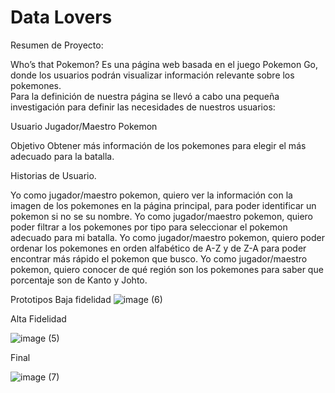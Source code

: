 # Data Lovers

Resumen de Proyecto: 

Who’s that Pokemon? Es una página web basada en el juego Pokemon Go, donde los usuarios podrán visualizar información relevante sobre los pokemones.  
Para la definición de nuestra página se llevó a cabo una pequeña investigación para definir las necesidades de nuestros usuarios:

Usuario
Jugador/Maestro Pokemon

Objetivo
Obtener más información de los pokemones para elegir el más adecuado para la batalla.

Historias de Usuario.

Yo como jugador/maestro pokemon, quiero ver la información con la imagen de los pokemones en la página principal, para poder identificar un pokemon si no se su nombre.
Yo como jugador/maestro pokemon, quiero poder filtrar a los pokemones por tipo para seleccionar el pokemon adecuado para mi batalla.
Yo como jugador/maestro pokemon, quiero poder ordenar los pokemones en orden alfabético de A-Z y de Z-A para poder encontrar más rápido el pokemon que busco.
Yo como jugador/maestro pokemon, quiero conocer de qué región son los pokemones para saber que porcentaje son de Kanto y Johto.

Prototipos
Baja fidelidad
 ![image (6)](https://user-images.githubusercontent.com/86276089/129266607-fb4fc920-750c-4d1f-9ff8-1d484b2427bf.png)

Alta Fidelidad


 ![image (5)](https://user-images.githubusercontent.com/86276089/129266238-92563c6d-7b01-4608-b82e-d2e39e838103.png)
 
 Final 
 
 ![image (7)](https://user-images.githubusercontent.com/86276089/129267388-b4b5f5b9-8f16-4d59-af54-16ef61971116.png)


 


